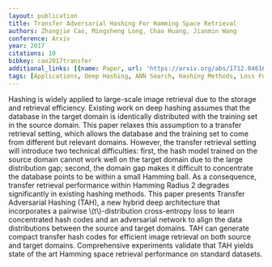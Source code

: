 ```yaml
---
layout: publication
title: Transfer Adversarial Hashing For Hamming Space Retrieval
authors: Zhangjie Cao, Mingsheng Long, Chao Huang, Jianmin Wang
conference: Arxiv
year: 2017
citations: 10
bibkey: cao2017transfer
additional_links: [{name: Paper, url: 'https://arxiv.org/abs/1712.04616'}]
tags: [Applications, Deep Hashing, ANN Search, Hashing Methods, Loss Functions]
---
```

Hashing is widely applied to large-scale image retrieval due to the storage
and retrieval efficiency. Existing work on deep hashing assumes that the
database in the target domain is identically distributed with the training set
in the source domain. This paper relaxes this assumption to a transfer
retrieval setting, which allows the database and the training set to come from
different but relevant domains. However, the transfer retrieval setting will
introduce two technical difficulties: first, the hash model trained on the
source domain cannot work well on the target domain due to the large
distribution gap; second, the domain gap makes it difficult to concentrate the
database points to be within a small Hamming ball. As a consequence, transfer
retrieval performance within Hamming Radius 2 degrades significantly in
existing hashing methods. This paper presents Transfer Adversarial Hashing
(TAH), a new hybrid deep architecture that incorporates a pairwise
\\(t\\)-distribution cross-entropy loss to learn concentrated hash codes and an
adversarial network to align the data distributions between the source and
target domains. TAH can generate compact transfer hash codes for efficient
image retrieval on both source and target domains. Comprehensive experiments
validate that TAH yields state of the art Hamming space retrieval performance
on standard datasets.